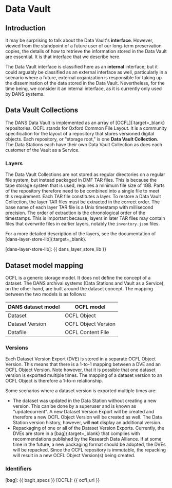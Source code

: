 Data Vault
==========

Introduction
------------

It may be surprising to talk about the Data Vault's **interface**. However, viewed from the standpoint of a future user of our long-term preservation copies,
the details of how to retrieve the information stored in the Data Vault are essential. It is that interface that we describe here.

The Data Vault interface is classified here as an **internal** interface, but it could arguably be classified as an external interface as well, particularly in
a scenario where a future, external organization is responsible for taking up the dissemination of the data stored in the Data Vault. Nevertheless, for the time
being, we consider it an internal interface, as it is currently only used by DANS systems.

Data Vault Collections
----------------------

The DANS Data Vault is implemented as an array of [OCFL]{:target=_blank} repositories. OCFL stands for Oxford Common File Layout. It is a community
specification for the layout of a repository that stores versioned digital objects. Each repository, or "storage root," is one **Data Vault Collection**. The
Data Stations each have their own Data Vault Collection as does each customer of the Vault as a Service.

### Layers

The Data Vault Collections are not stored as regular directories on a regular file system, but instead packaged in DMF TAR files. This is because the tape
storage system that is used, requires a minimum file size of 1GB. Parts of the repository therefore need to be combined into a single file to meet this
requirement. Each TAR file constitutes a layer. To restore a Data Vault Collection, the layer TAR files must be extracted in the correct order. The base name of
each layer TAR file is a Unix timestamp with millisecond precision. The order of extraction is the chronological order of the timestamps. This is important
because, layers in later TAR files may contain files that overwrite files in earlier layers, notably the `inventory.json` files.

For a more detailed description of the layers, see the documentation of [dans-layer-store-lib]{:target=_blank}.

[dans-layer-store-lib]: {{ dans_layer_store_lib }}

Dataset model mapping
---------------------

OCFL is a generic storage model. It does not define the concept of a dataset. The DANS archival systems (Data Stations and Vault as a Service), on the other
hand, are built around the dataset concept. The mapping between the two models is as follows:

| DANS dataset model | OCFL model          |
|--------------------|---------------------|
| Dataset            | OCFL Object         |
| Dataset Version    | OCFL Object Version |
| Datafile           | OCFL Content File   |

### Versions

Each Dataset Version Export (DVE) is stored in a separate OCFL Object Version. This means that there is a 1-to-1 mapping between a DVE and an OCFL Object
Version. Note however, that it is possible that one dataset version is exported multiple times. The mapping of a dataset version to an OCFL Object is therefore
a 1-to-_n_ relationship.

Some scenarios where a dataset version is exported multiple times are:

* The dataset was updated in the Data Station without creating a new version. This can be done by a superuser and is known as "updatecurrent". A new Dataset
  Version Export will be created and therefore a new OCFL Object Version will be created as well. The Data Station version history, however, will **not**
  display an additional version.
* Repackaging of one or all of the Dataset Version Exports. Currently, the DVEs are store in a [bag]{:target=_blank} that complies with recommendations
  published by the Research Data Alliance. If at some time in the future, a new packaging format should be adopted, the DVEs will be repacked. Since the OCFL
  repository is immutable, the repacking will result in a new OCFL Object Version(s) being created.

### Identifiers

[bag]: {{ bagit_specs }}
[OCFL]: {{ ocfl_url }}